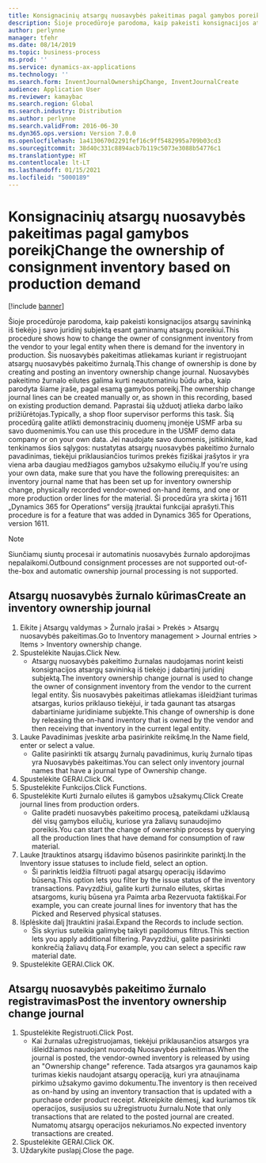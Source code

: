 ```yaml
---
title: Konsignacinių atsargų nuosavybės pakeitimas pagal gamybos poreikį
description: Šioje procedūroje parodoma, kaip pakeisti konsignacijos atsargų savininką iš tiekėjo į savo juridinį subjektą esant gaminamų atsargų poreikiui.
author: perlynne
manager: tfehr
ms.date: 08/14/2019
ms.topic: business-process
ms.prod: ''
ms.service: dynamics-ax-applications
ms.technology: ''
ms.search.form: InventJournalOwnershipChange, InventJournalCreate
audience: Application User
ms.reviewer: kamaybac
ms.search.region: Global
ms.search.industry: Distribution
ms.author: perlynne
ms.search.validFrom: 2016-06-30
ms.dyn365.ops.version: Version 7.0.0
ms.openlocfilehash: 1a4130670d2291fef16c9ff5482995a709b03cd3
ms.sourcegitcommit: 38d40c331c8894acb7b119c5073e3088b54776c1
ms.translationtype: HT
ms.contentlocale: lt-LT
ms.lasthandoff: 01/15/2021
ms.locfileid: "5000189"
---
```

# <a name="change-the-ownership-of-consignment-inventory-based-on-production-demand"></a><span data-ttu-id="39665-103">Konsignacinių atsargų nuosavybės pakeitimas pagal gamybos poreikį</span><span class="sxs-lookup"><span data-stu-id="39665-103">Change the ownership of consignment inventory based on production demand</span></span>

[!include [banner](../../includes/banner.md)]

<span data-ttu-id="39665-104">Šioje procedūroje parodoma, kaip pakeisti konsignacijos atsargų savininką iš tiekėjo į savo juridinį subjektą esant gaminamų atsargų poreikiui.</span><span class="sxs-lookup"><span data-stu-id="39665-104">This procedure shows how to change the owner of consignment inventory from the vendor to your legal entity when there is demand for the inventory in production.</span></span> <span data-ttu-id="39665-105">Šis nuosavybės pakeitimas atliekamas kuriant ir registruojant atsargų nuosavybės pakeitimo žurnalą.</span><span class="sxs-lookup"><span data-stu-id="39665-105">This change of ownership is done by creating and posting an inventory ownership change journal.</span></span> <span data-ttu-id="39665-106">Nuosavybės pakeitimo žurnalo eilutes galima kurti neautomatiniu būdu arba, kaip parodyta šiame įraše, pagal esamą gamybos poreikį.</span><span class="sxs-lookup"><span data-stu-id="39665-106">The ownership change journal lines can be created manually or, as shown in this recording, based on existing production demand.</span></span> <span data-ttu-id="39665-107">Paprastai šią užduotį atlieka darbo laiko prižiūrėtojas.</span><span class="sxs-lookup"><span data-stu-id="39665-107">Typically, a shop floor supervisor performs this task.</span></span> <span data-ttu-id="39665-108">Šią procedūrą galite atlikti demonstracinių duomenų įmonėje USMF arba su savo duomenimis.</span><span class="sxs-lookup"><span data-stu-id="39665-108">You can use this procedure in the USMF demo data company or on your own data.</span></span> <span data-ttu-id="39665-109">Jei naudojate savo duomenis, įsitikinkite, kad tenkinamos šios sąlygos: nustatytas atsargų nuosavybės pakeitimo žurnalo pavadinimas, tiekėjui priklausiančios turimos prekės fiziškai įrašytos ir yra viena arba daugiau medžiagos gamybos užsakymo eilučių.</span><span class="sxs-lookup"><span data-stu-id="39665-109">If you're using your own data, make sure that you have the following prerequisites: an inventory journal name that has been set up for inventory ownership change, physically recorded vendor-owned on-hand items, and one or more production order lines for the material.</span></span> <span data-ttu-id="39665-110">Ši procedūra yra skirta į 1611 „Dynamics 365 for Operations“ versiją įtrauktai funkcijai aprašyti.</span><span class="sxs-lookup"><span data-stu-id="39665-110">This procedure is for a feature that was added in Dynamics 365 for Operations, version 1611.</span></span>

> [!NOTE]
> <span data-ttu-id="39665-111">Siunčiamų siuntų procesai ir automatinis nuosavybės žurnalo apdorojimas nepalaikomi.</span><span class="sxs-lookup"><span data-stu-id="39665-111">Outbound consignment processes are not supported out-of-the-box and automatic ownership journal processing is not supported.</span></span>

## <a name="create-an-inventory-ownership-journal"></a><span data-ttu-id="39665-112">Atsargų nuosavybės žurnalo kūrimas</span><span class="sxs-lookup"><span data-stu-id="39665-112">Create an inventory ownership journal</span></span>
1. <span data-ttu-id="39665-113">Eikite į Atsargų valdymas > Žurnalo įrašai > Prekės > Atsargų nuosavybės pakeitimas.</span><span class="sxs-lookup"><span data-stu-id="39665-113">Go to Inventory management > Journal entries > Items > Inventory ownership change.</span></span>
2. <span data-ttu-id="39665-114">Spustelėkite Naujas.</span><span class="sxs-lookup"><span data-stu-id="39665-114">Click New.</span></span>
    * <span data-ttu-id="39665-115">Atsargų nuosavybės pakeitimo žurnalas naudojamas norint keisti konsignacijos atsargų savininką iš tiekėjo į dabartinį juridinį subjektą.</span><span class="sxs-lookup"><span data-stu-id="39665-115">The inventory ownership change journal is used to change the owner of consignment inventory from the vendor to the current legal entity.</span></span> <span data-ttu-id="39665-116">Šis nuosavybės pakeitimas atliekamas išleidžiant turimas atsargas, kurios priklauso tiekėjui, ir tada gaunant tas atsargas dabartiniame juridiniame subjekte.</span><span class="sxs-lookup"><span data-stu-id="39665-116">This change of ownership is done by releasing the on-hand inventory that is owned by the vendor and then receiving that inventory in the current legal entity.</span></span>  
3. <span data-ttu-id="39665-117">Lauke Pavadinimas įveskite arba pasirinkite reikšmę.</span><span class="sxs-lookup"><span data-stu-id="39665-117">In the Name field, enter or select a value.</span></span>
    * <span data-ttu-id="39665-118">Galite pasirinkti tik atsargų žurnalų pavadinimus, kurių žurnalo tipas yra Nuosavybės pakeitimas.</span><span class="sxs-lookup"><span data-stu-id="39665-118">You can select only inventory journal names that have a journal type of Ownership change.</span></span>  
4. <span data-ttu-id="39665-119">Spustelėkite GERAI.</span><span class="sxs-lookup"><span data-stu-id="39665-119">Click OK.</span></span>
5. <span data-ttu-id="39665-120">Spustelėkite Funkcijos.</span><span class="sxs-lookup"><span data-stu-id="39665-120">Click Functions.</span></span>
6. <span data-ttu-id="39665-121">Spustelėkite Kurti žurnalo eilutes iš gamybos užsakymų.</span><span class="sxs-lookup"><span data-stu-id="39665-121">Click Create journal lines from production orders.</span></span>
    * <span data-ttu-id="39665-122">Galite pradėti nuosavybės pakeitimo procesą, pateikdami užklausą dėl visų gamybos eilučių, kuriose yra žaliavų sunaudojimo poreikis.</span><span class="sxs-lookup"><span data-stu-id="39665-122">You can start the change of ownership process by querying all the production lines that have demand for consumption of raw material.</span></span>  
7. <span data-ttu-id="39665-123">Lauke Įtrauktinos atsargų išdavimo būsenos pasirinkite parinktį.</span><span class="sxs-lookup"><span data-stu-id="39665-123">In the Inventory issue statuses to include field, select an option.</span></span>
    * <span data-ttu-id="39665-124">Ši parinktis leidžia filtruoti pagal atsargų operacijų išdavimo būseną.</span><span class="sxs-lookup"><span data-stu-id="39665-124">This option lets you filter by the issue status of the inventory transactions.</span></span> <span data-ttu-id="39665-125">Pavyzdžiui, galite kurti žurnalo eilutes, skirtas atsargoms, kurių būsena yra Paimta arba Rezervuota faktiškai.</span><span class="sxs-lookup"><span data-stu-id="39665-125">For example, you can create journal lines for inventory that has the Picked and Reserved physical statuses.</span></span>  
8. <span data-ttu-id="39665-126">Išplėskite dalį Įtrauktini įrašai.</span><span class="sxs-lookup"><span data-stu-id="39665-126">Expand the Records to include section.</span></span>
    * <span data-ttu-id="39665-127">Šis skyrius suteikia galimybę taikyti papildomus filtrus.</span><span class="sxs-lookup"><span data-stu-id="39665-127">This section lets you apply additional filtering.</span></span> <span data-ttu-id="39665-128">Pavyzdžiui, galite pasirinkti konkrečią žaliavų datą.</span><span class="sxs-lookup"><span data-stu-id="39665-128">For example, you can select a specific raw material date.</span></span>  
9. <span data-ttu-id="39665-129">Spustelėkite GERAI.</span><span class="sxs-lookup"><span data-stu-id="39665-129">Click OK.</span></span>

## <a name="post-the-inventory-ownership-change-journal"></a><span data-ttu-id="39665-130">Atsargų nuosavybės pakeitimo žurnalo registravimas</span><span class="sxs-lookup"><span data-stu-id="39665-130">Post the inventory ownership change journal</span></span>
1. <span data-ttu-id="39665-131">Spustelėkite Registruoti.</span><span class="sxs-lookup"><span data-stu-id="39665-131">Click Post.</span></span>
    * <span data-ttu-id="39665-132">Kai žurnalas užregistruojamas, tiekėjui priklausančios atsargos yra išleidžiamos naudojant nuorodą Nuosavybės pakeitimas.</span><span class="sxs-lookup"><span data-stu-id="39665-132">When the journal is posted, the vendor-owned inventory is released by using an "Ownership change" reference.</span></span> <span data-ttu-id="39665-133">Tada atsargos yra gaunamos kaip turimas kiekis naudojant atsargų operaciją, kuri yra atnaujinama pirkimo užsakymo gavimo dokumentu.</span><span class="sxs-lookup"><span data-stu-id="39665-133">The inventory is then received as on-hand by using an inventory transaction that is updated with a purchase order product receipt.</span></span> <span data-ttu-id="39665-134">Atkreipkite dėmesį, kad kuriamos tik operacijos, susijusios su užregistruotu žurnalu.</span><span class="sxs-lookup"><span data-stu-id="39665-134">Note that only transactions that are related to the posted journal are created.</span></span> <span data-ttu-id="39665-135">Numatomų atsargų operacijos nekuriamos.</span><span class="sxs-lookup"><span data-stu-id="39665-135">No expected inventory transactions are created.</span></span>  
2. <span data-ttu-id="39665-136">Spustelėkite GERAI.</span><span class="sxs-lookup"><span data-stu-id="39665-136">Click OK.</span></span>
3. <span data-ttu-id="39665-137">Uždarykite puslapį.</span><span class="sxs-lookup"><span data-stu-id="39665-137">Close the page.</span></span>

